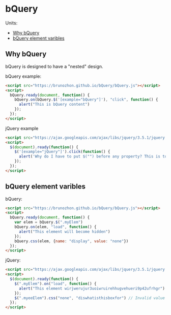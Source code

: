 # bQuery

Units:
- [Why bQuery](#why-bquery)
- [bQuery element varibles](#bquery-element-varibles)
## Why bQuery

bQuery is designed to have a "nested" design.

bQuery example:

```html
<script src="https://brunozhon.github.io/bQuery/bQuery.js"></script>
<script>
  bQuery.ready(document, function() {
    bQuery.on(bQuery.$('[example="bQuery"]'), "click", function() {
      alert("This is bQuery content")
    });
  });
</script>
```

jQuery example

```html
<script src="https://ajax.googleapis.com/ajax/libs/jquery/3.5.1/jquery.min.js"></script>
<script>
  $(document).ready(function() {
    $('[example="jQuery"]').click(function() {
      alert('Why do I have to put $("") before any property? This is to hard...') // To hard to write starting point
    });
  });
</script>
```

## bQuery element varibles

bQuery:

```html
<script src="https://brunozhon.github.io/bQuery/bQuery.js"></script>
<script>
  bQuery.ready(document, function() {
    var elem = bQuery.$(".myElem")
    bQuery.on(elem, "load", function() {
      alert("This element will become hidden")
    });
    bQuery.css(elem, {name: "display", value: "none"})
  });
</script>
```

jQuery:

```html
<script src="https://ajax.googleapis.com/ajax/libs/jquery/3.5.1/jquery.min.js"></script>
<script>
  $(document).ready(function() {
    $(".myElem").on("load", function() {
      alert("This element wirjwerujur3uoiwruirehhugvehueri9p42ufrhgr") // To hard to write starting point
    });
    $(".myeeElem").css("none", "diswhatisthisboxfor") // Invalid value and property
  });
</script>
```
